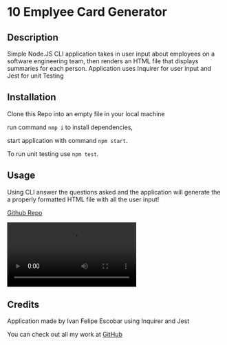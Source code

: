 # 10 Emplyee Card Generator

## Description

Simple Node.JS CLI application takes in user input about employees on a software engineering team, then renders an HTML file that displays summaries for each person. Application uses Inquirer for user input and Jest for unit Testing

## Installation

Clone this Repo into an empty file in your local machine 

run command  `nmp i` to install dependencies, 

start application with command `npm start`. 

To run unit testing use `npm test`.


## Usage

Using CLI answer the questions asked and the application will generate the a properly formatted HTML file with all the user input!

[Github Repo](https://github.com/IvanFelipeEscobar/Employee-Card-Generator)

![Application Video](./Untitled_%20Jan%203%2C%202023%202_52%20PM.webm)

## Credits

Application made by Ivan Felipe Escobar using Inquirer and Jest

You can check out all my work at [GitHub](https://github.com/IvanFelipeEscobar)
